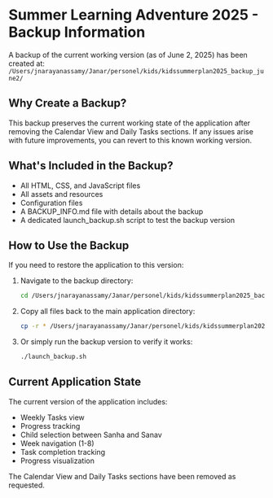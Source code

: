 # Summer Learning Adventure 2025 - Backup Information

A backup of the current working version (as of June 2, 2025) has been created at:
`/Users/jnarayanassamy/Janar/personel/kids/kidssummerplan2025_backup_june2/`

## Why Create a Backup?

This backup preserves the current working state of the application after removing the Calendar View and Daily Tasks sections. If any issues arise with future improvements, you can revert to this known working version.

## What's Included in the Backup?

- All HTML, CSS, and JavaScript files
- All assets and resources
- Configuration files
- A BACKUP_INFO.md file with details about the backup
- A dedicated launch_backup.sh script to test the backup version

## How to Use the Backup

If you need to restore the application to this version:

1. Navigate to the backup directory:
   ```bash
   cd /Users/jnarayanassamy/Janar/personel/kids/kidssummerplan2025_backup_june2
   ```

2. Copy all files back to the main application directory:
   ```bash
   cp -r * /Users/jnarayanassamy/Janar/personel/kids/kidssummerplan2025/
   ```

3. Or simply run the backup version to verify it works:
   ```bash
   ./launch_backup.sh
   ```

## Current Application State

The current version of the application includes:
- Weekly Tasks view
- Progress tracking
- Child selection between Sanha and Sanav
- Week navigation (1-8)
- Task completion tracking
- Progress visualization

The Calendar View and Daily Tasks sections have been removed as requested.

